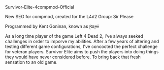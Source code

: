 Survivor-Elite-4compmod-Official

New SEO for compmod, created for the L4d2 Group: Sir Please

Programmed by Kent Goninan, known as Ɽǝϻɨ

As a long time player of the game Left 4 Dead 2, I've always seeked challenges in order to imporve my abilities.
After a few years of altering and testing different game configurations, I've concocted the perfect challenge for veteran players.
Survivor Elite aims to push the players into doing things they would have never considered before. 
To bring back that fresh sensation to an old game.
